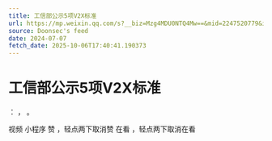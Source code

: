 ```yaml
---
title: 工信部公示5项V2X标准
url: https://mp.weixin.qq.com/s?__biz=Mzg4MDU0NTQ4Mw==&mid=2247520779&idx=2&sn=07d57d5d123c5460d181fa9133fec59c
source: Doonsec's feed
date: 2024-07-07
fetch_date: 2025-10-06T17:40:41.190373
---
```


# 工信部公示5项V2X标准

：
，
。

视频
小程序
赞
，轻点两下取消赞
在看
，轻点两下取消在看